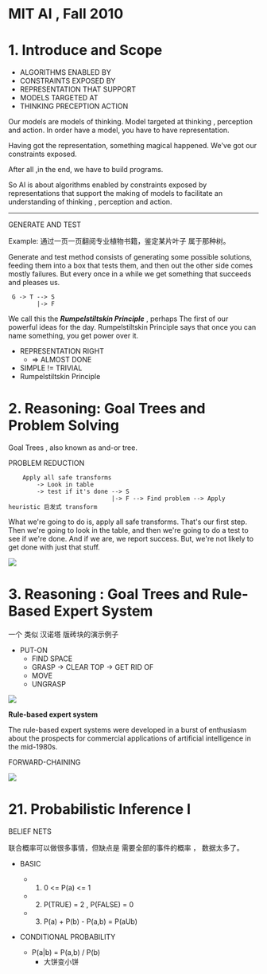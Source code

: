 
# MIT AI , Fall 2010

# 1. Introduce and Scope

 - ALGORITHMS ENABLED BY 
 - CONSTRAINTS EXPOSED BY
 - REPRESENTATION THAT SUPPORT
 - MODELS  TARGETED  AT
 - THINKING  PRECEPTION  ACTION


Our models are models of thinking.  Model targeted at thinking , perception  and action.  In order have a model, you have to have representation.

Having got the representation, something magical happened. We've got our constraints exposed.

After all ,in the end, we have to build programs.

So AI is about algorithms enabled by constraints exposed by representations that support the making of models to facilitate an understanding of thinking , perception and action.

---

GENERATE AND TEST

Example: 通过一页一页翻阅专业植物书籍，鉴定某片叶子 属于那种树。

Generate and test method consists of generating some possible solutions, feeding them into a box that tests them, and then out the other side comes mostly failures. But every once in a while we get something that succeeds and pleases us.

```
 G -> T --> S
        |-> F
```

We call this the ***Rumpelstiltskin Principle*** , perhaps The first of our powerful ideas for the day. Rumpelstiltskin Principle says that once you can name something, you get power over it.

 - REPRESENTATION RIGHT
 	- => ALMOST DONE
 - SIMPLE != TRIVIAL
 - Rumpelstiltskin Principle


# 2. Reasoning: Goal Trees and Problem Solving

Goal Trees , also known as and-or tree.

PROBLEM REDUCTION

```
	Apply all safe transforms
		-> Look in table
		-> test if it's done --> S
							 |-> F --> Find problem --> Apply heuristic 启发式 transform
```

What we're going to do is, apply all safe transforms. That's our first step. Then we're going to look in the table, and then we're going to do a test to see if we're done. And if we are, we report success. But, we're not likely to get done with just that stuff.

![](https://raw.githubusercontent.com/mebusy/notes/master/imgs/AI_GoalTree.png)


# 3. Reasoning : Goal Trees and Rule-Based Expert System

一个 类似 汉诺塔 版砖块的演示例子

 - PUT-ON
 	- FIND SPACE
 	- GRASP 	->  CLEAR TOP  -> GET RID OF 
 	- MOVE
 	- UNGRASP


![](https://raw.githubusercontent.com/mebusy/notes/master/imgs/AI_GRASP_EXAMPLE.png)

**Rule-based expert system**

The rule-based expert systems were developed in a burst of enthusiasm about the prospects for commercial applications of artificial intelligence in the mid-1980s.

FORWARD-CHAINING

![](https://raw.githubusercontent.com/mebusy/notes/master/imgs/AI_FC_RBES.png)


# 21. Probabilistic Inference I 

BELIEF NETS

联合概率可以做很多事情，但缺点是 需要全部的事件的概率 ， 数据太多了。

 - BASIC
 	- 1. 0 <= P(a) <= 1
 	- 2. P(TRUE) = 2 , P(FALSE) = 0
 	- 3. P(a) + P(b) - P(a,b) = P(aUb)

 - CONDITIONAL PROBABILITY
 	- P(a|b) = P(a,b) / P(b) 
 		- 大饼变小饼













